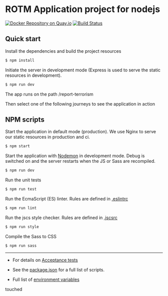 # ROTM Application project for nodejs

[![Docker Repository on Quay.io](https://quay.io/repository/ukhomeofficedigital/rotm-app/status "Docker Repository on Quay.io")](https://quay.io/repository/ukhomeofficedigital/rotm-app)
[![Build Status](https://drone.digital.homeoffice.gov.uk/api/badges/UKHomeOffice/rotm/status.svg)](https://drone.digital.homeoffice.gov.uk/UKHomeOffice/rotm)


## Quick start

Install the dependencies and build the project resources
```bash
$ npm install
```

Initiate the server in development mode (Express is used to serve the static resources in development).
```bash
$ npm run dev
```

The app runs on the path /report-terrorism

Then select one of the following journeys to see the application in action

## NPM scripts

Start the application in default mode (production).
We use Nginx to serve our static resources in production and ci.
```bash
$ npm start
```

Start the application with [Nodemon](https://www.npmjs.com/package/nodemon) in development mode.
Debug is switched on and the server restarts when the JS or Sass are recompiled.
```bash
$ npm run dev
```

Run the unit tests
```bash
$ npm run test
```

Run the EcmaScript (ES) linter.  Rules are defined in [.eslintrc](./.eslintrc)
```bash
$ npm run lint
```

Run the jscs style checker. Rules are defined in [.jscsrc](./.jscsrc)
```bash
$ npm run style
```

Compile the Sass to CSS
```bash
$ npm run sass
```

_____________________________________________________________

- For details on [Acceptance tests](https://github.com/UKHomeOffice/RTM/tree/master/acceptance_tests)

- See the [package.json](./package.json) for a full list of scripts.

- Full list of [environment variables](./documentation/ENVIRONMENT_VARIABLES.md)

touched
